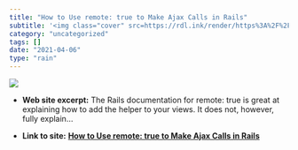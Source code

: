 ```yaml
---
title: "How to Use remote: true to Make Ajax Calls in Rails"
subtitle: '<img class="cover" src=https://rdl.ink/render/https%3A%2F%2Fmedium.com%2F%40codenode%2Fhow-to-use-re...'
category: "uncategorized"
tags: []
date: "2021-04-06"
type: "rain"
---
```

<img class="cover" src=https://rdl.ink/render/https%3A%2F%2Fmedium.com%2F%40codenode%2Fhow-to-use-remote-true-to-make-ajax-calls-in-rails-3ecbed40869b>



* **Web site excerpt:** The Rails documentation for remote: true is great at explaining how to add the helper to your views. It does not, however, fully explain…

* **Link to site:** **[How to Use remote: true to Make Ajax Calls in Rails](https://medium.com/@codenode/how-to-use-remote-true-to-make-ajax-calls-in-rails-3ecbed40869b)**